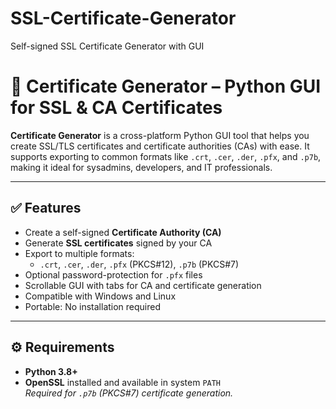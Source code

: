 # SSL-Certificate-Generator
Self-signed SSL Certificate Generator with GUI
# 🔐 Certificate Generator – Python GUI for SSL & CA Certificates

**Certificate Generator** is a cross-platform Python GUI tool that helps you create SSL/TLS certificates and certificate authorities (CAs) with ease. It supports exporting to common formats like `.crt`, `.cer`, `.der`, `.pfx`, and `.p7b`, making it ideal for sysadmins, developers, and IT professionals.

---

## ✅ Features

- Create a self-signed **Certificate Authority (CA)**
- Generate **SSL certificates** signed by your CA
- Export to multiple formats:
  - `.crt`, `.cer`, `.der`, `.pfx` (PKCS#12), `.p7b` (PKCS#7)
- Optional password-protection for `.pfx` files
- Scrollable GUI with tabs for CA and certificate generation
- Compatible with Windows and Linux
- Portable: No installation required

---

## ⚙️ Requirements

- **Python 3.8+**
- **OpenSSL** installed and available in system `PATH`  
  _Required for `.p7b` (PKCS#7) certificate generation._
